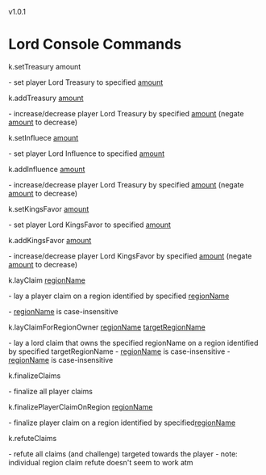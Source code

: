 v1.0.1

# Lord Console Commands
k.setTreasury amount

﻿﻿﻿﻿﻿﻿- set player Lord Treasury to specified <ins>amount</ins>

k.addTreasury <ins>amount</ins>

﻿﻿﻿- increase/decrease player Lord Treasury by specified <ins>amount</ins> (negate <ins>amount</ins> to decrease)

k.setInfluece <ins>amount</ins>

﻿﻿- set player Lord Influence to specified <ins>amount</ins>

k.addInfluence <ins>amount</ins>

﻿﻿- increase/decrease player Lord Treasury by specified <ins>amount</ins> (negate <ins>amount</ins> to decrease)

k.setKingsFavor <ins>amount</ins>

﻿- set player Lord KingsFavor to specified <ins>amount</ins>

k.addKingsFavor <ins>amount</ins>

﻿﻿- increase/decrease player Lord KingsFavor by specified <ins>amount</ins> (negate <ins>amount</ins> to decrease)

k.layClaim <ins>regionName</ins>

﻿- lay a player claim on a region identified by specified <ins>regionName</ins>

﻿﻿﻿- <ins>regionName</ins> is case-insensitive

k.layClaimForRegionOwner <ins>regionName</ins> <ins>targetRegionName</ins>

﻿﻿- lay a lord claim that owns the specified regionName on a region identified by specified targetRegionName
﻿﻿﻿﻿- <ins>regionName</ins> is case-insensitive﻿﻿
﻿﻿﻿﻿﻿- <ins>regionName</ins> is case-insensitive

k.finalizeClaims

﻿- finalize all player claims

k.finalizePlayerClaimOnRegion <ins>regionName</ins>

﻿﻿﻿- finalize player claim on a region identified by specified<ins>regionName</ins>

k.refuteClaims

﻿- refute all claims (and challenge) targeted towards the player
﻿﻿﻿- note: individual region claim refute doesn't seem to work atm
